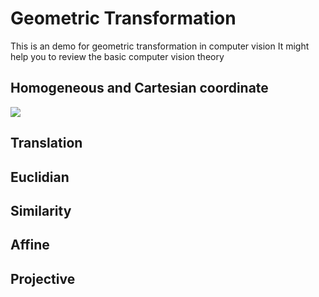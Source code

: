 # Geometric Transformation
This is an demo for geometric transformation in computer vision
It might help you to review the basic computer vision theory

## Homogeneous and Cartesian coordinate
<img src="https://render.githubusercontent.com/render/math?math=e^{i \pi} = -1">


## Translation

## Euclidian

## Similarity

## Affine

## Projective
